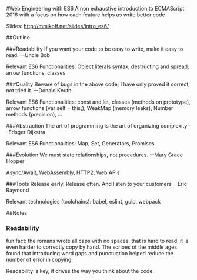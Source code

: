#Web Engineering with ES6
A non exhaustive introduction to ECMAScript 2016 with a focus on how each feature helps us write better code

Slides: http://mmikoff.net/slides/intro_es6/

##Outline

###Readability
If you want your code to be easy to write, make it easy to read. --Uncle Bob

Relevant ES6 Functionalities: Object literals syntax, destructing and spread, arrow functions, classes

###Quality
Beware of bugs in the above code; I have only proved it correct, not tried it. --Donald Knuth

Relevant ES6 Functionalities: const and let, classes (methods on prototype), arrow functions (var self = this;), WeakMap (memory leaks), Number methods (precision), ...

###Abstraction
The art of programming is the art of organizing complexity --Edsger Dijkstra

Relevant ES6 Functionalities: Map, Set, Generators, Promises

###Evolution
We must state relationships, not procedures. --Mary Grace Hopper

Async/Await, WebAssembly, HTTP2, Web APIs

###Tools
Release early. Release often. And listen to your customers --Eric Raymond

Relevant technologies (toolchains): babel, eslint, gulp, webpack


##Notes
### Readability

fun fact: the romans wrote all caps with no spaces.
that is hard to read. it is even harder to correctly copy by hand.
The scribes of the middle ages found that introducing word gaps and punctuation helped reduce the number of error in copying.

Readability is key, it drives the way you think about the code.
